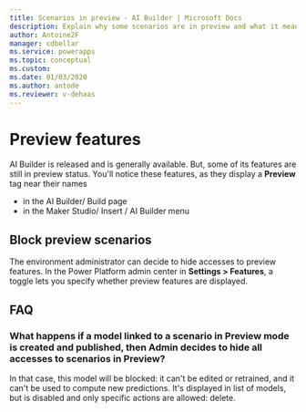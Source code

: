 ```yaml
---
title: Scenarios in preview - AI Builder | Microsoft Docs
description: Explain why some scenarios are in preview and what it means
author: Antoine2F
manager: cdbellar
ms.service: powerapps
ms.topic: conceptual
ms.custom: 
ms.date: 01/03/2020
ms.author: antode
ms.reviewer: v-dehaas
---
```


# Preview features

AI Builder is released and is generally available. But, some of its features are still in preview status.
You'll notice these features, as they display a **Preview** tag near their names

 - in the AI Builder/ Build page
 - in the Maker Studio/ Insert / AI Builder menu

## Block preview scenarios

The environment administrator can decide to hide accesses to preview features. In the Power Platform admin center in **Settings > Features**, a toggle lets you specify whether preview features are displayed.

## FAQ

### What happens if a model linked to a scenario in Preview mode is created and published, then Admin decides to hide all accesses to scenarios in Preview?

 In that case, this model will be blocked: it can't be edited or retrained, and it can't be used to compute new predictions. It's displayed in list of models, but is disabled and only specific actions are allowed: delete.
